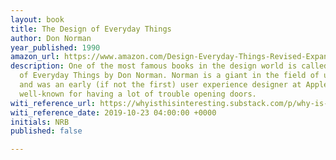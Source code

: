 ```yaml
---
layout: book
title: The Design of Everyday Things
author: Don Norman
year_published: 1990
amazon_url: https://www.amazon.com/Design-Everyday-Things-Revised-Expanded/dp/0465050654/ref=as_li_ss_tl?crid=1VBXC08F1ZYVY&keywords=design+of+everyday+things&qid=1571757925&sprefix=ten+arguments+for+delet,aps,140&sr=8-1&linkCode=ll1&tag=noahbrierdotc-20&linkId=3402df215786d7312febd752bd2a6c48
description: One of the most famous books in the design world is called The Design
  of Everyday Things by Don Norman. Norman is a giant in the field of user experience
  and was an early (if not the first) user experience designer at Apple. He’s also
  well-known for having a lot of trouble opening doors.
witi_reference_url: https://whyisthisinteresting.substack.com/p/why-is-this-interesting-the-norman
witi_reference_date: 2019-10-23 04:00:00 +0000
initials: NRB
published: false

---
```

